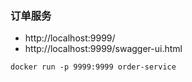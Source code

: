 ### 订单服务

- http://localhost:9999/
- http://localhost:9999/swagger-ui.html

```
docker run -p 9999:9999 order-service
```